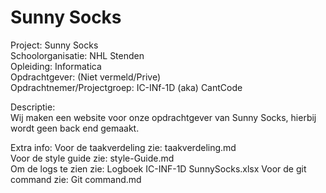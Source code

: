 ﻿# Sunny Socks

Project: Sunny Socks  
Schoolorganisatie: NHL Stenden  
Opleiding: Informatica  
Opdrachtgever: (Niet vermeld/Prive)  
Opdrachtnemer/Projectgroep: IC-INf-1D (aka) CantCode  
  
Descriptie:  
Wij maken een website voor onze opdrachtgever van Sunny Socks, hierbij wordt geen back end gemaakt.  
  
Extra info:
Voor de taakverdeling zie: taakverdeling.md  
Voor de style guide zie: style-Guide.md  
Om de logs te zien zie: Logboek IC-INF-1D SunnySocks.xlsx
Voor de git command zie: Git command.md
